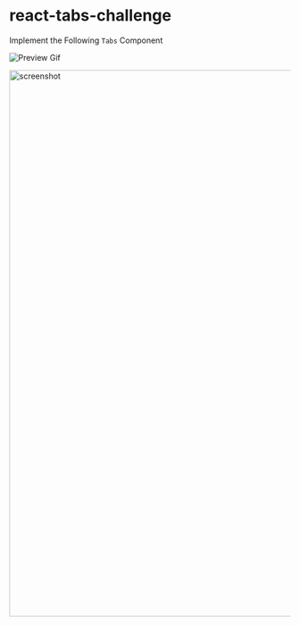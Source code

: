 # react-tabs-challenge

Implement the Following `Tabs` Component

![Preview Gif](https://github.com/Mereb-Tech/react-tabs-challenge/blob/main/preview.gif)

<img width="979" alt="screenshot" src="https://user-images.githubusercontent.com/108453092/181007694-d9b59f74-5a09-480c-b562-30efc27dfe1a.png">
